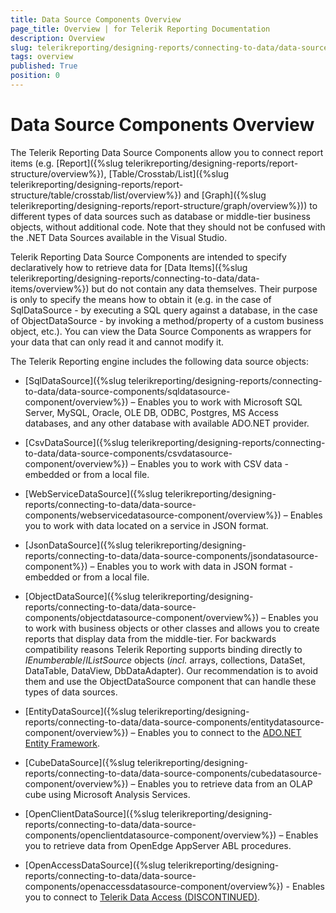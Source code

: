 ```yaml
---
title: Data Source Components Overview
page_title: Overview | for Telerik Reporting Documentation
description: Overview
slug: telerikreporting/designing-reports/connecting-to-data/data-source-components/overview
tags: overview
published: True
position: 0
---
```


# Data Source Components Overview



The Telerik Reporting Data Source Components allow you to connect report items (e.g. [Report]({%slug telerikreporting/designing-reports/report-structure/overview%}), [Table/Crosstab/List]({%slug telerikreporting/designing-reports/report-structure/table/crosstab/list/overview%}) and [Graph]({%slug telerikreporting/designing-reports/report-structure/graph/overview%})) to      	different types of data sources such as database or middle-tier business objects, without additional code. Note that they should not be confused with the .NET Data Sources available in the Visual Studio.

Telerik Reporting Data Source Components are intended to specify declaratively how to retrieve data for [Data Items]({%slug telerikreporting/designing-reports/connecting-to-data/data-items/overview%})      	but do not contain any data themselves. Their purpose is only to specify the means how to obtain it (e.g. in the case of SqlDataSource -      	by executing a SQL query against a database, in the case of ObjectDataSource - by invoking a method/property of a custom business     	object, etc.). You can view the Data Source Components as wrappers for your data that can only read it and cannot modify it.

The Telerik Reporting engine includes the following data source objects:

* [SqlDataSource]({%slug telerikreporting/designing-reports/connecting-to-data/data-source-components/sqldatasource-component/overview%}) – Enables you to work
    with Microsoft SQL Server, MySQL, Oracle, OLE DB, ODBC, Postgres, MS Access databases, and any other database with available ADO.NET provider.
  

* [CsvDataSource]({%slug telerikreporting/designing-reports/connecting-to-data/data-source-components/csvdatasource-component/overview%}) – Enables you to work
    with CSV data - embedded or from a local file.
  

* [WebServiceDataSource]({%slug telerikreporting/designing-reports/connecting-to-data/data-source-components/webservicedatasource-component/overview%}) – Enables you to work with data located on a service in JSON format.
  

* [JsonDataSource]({%slug telerikreporting/designing-reports/connecting-to-data/data-source-components/jsondatasource-component%}) – Enables you to work with data in JSON format - embedded or from a local file.
  

* [ObjectDataSource]({%slug telerikreporting/designing-reports/connecting-to-data/data-source-components/objectdatasource-component/overview%}) – Enables you to work
    with business objects or other classes and allows you to create reports that display data from the middle-tier.
    For backwards compatibility reasons Telerik Reporting supports binding directly to *IEnumberable*/*IListSource* objects (*incl.* arrays, collections, DataSet, DataTable, DataView, DbDataAdapter).     Our recommendation is to avoid them and use the ObjectDataSource component that can handle these types of data sources.     

* [EntityDataSource]({%slug telerikreporting/designing-reports/connecting-to-data/data-source-components/entitydatasource-component/overview%}) – Enables you to connect to the [ADO.NET Entity Framework](http://msdn.microsoft.com/en-us/library/bb399572.aspx).
  

* [CubeDataSource]({%slug telerikreporting/designing-reports/connecting-to-data/data-source-components/cubedatasource-component/overview%}) – Enables
    you to retrieve data from an OLAP cube using Microsoft Analysis Services.
  

* [OpenClientDataSource]({%slug telerikreporting/designing-reports/connecting-to-data/data-source-components/openclientdatasource-component/overview%}) – Enables
    you to retrieve data from OpenEdge AppServer ABL procedures.
  

* [OpenAccessDataSource]({%slug telerikreporting/designing-reports/connecting-to-data/data-source-components/openaccessdatasource-component/overview%}) - Enables you to connect to [Telerik Data Access (DISCONTINUED)](http://www.telerik.com/data-access).
  
